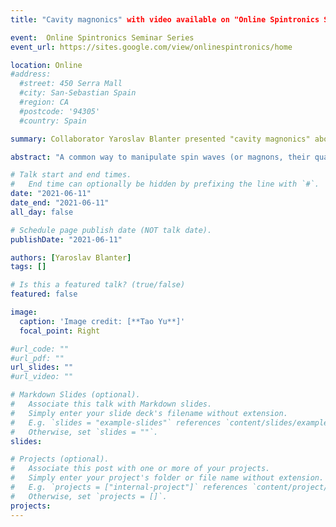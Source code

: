 ```yaml
---
title: "Cavity magnonics" with video available on "Online Spintronics Seminar Series"

event:  Online Spintronics Seminar Series
event_url: https://sites.google.com/view/onlinespintronics/home

location: Online
#address:
  #street: 450 Serra Mall
  #city: San-Sebastian Spain
  #region: CA
  #postcode: '94305'
  #country: Spain

summary: Collaborator Yaroslav Blanter presented "cavity magnonics" about our works in open cavity online, with video available on "Online Spintronics Seminar Series". 

abstract: "A common way to manipulate spin waves (or magnons, their quanta) is by electromagnetic radiation – optical and microwave light. The interaction between light and magnons is strongly enhanced in optical and microwave cavities, and this enhancement, after its experimental realization in the last decade, started the field of cavity magnonics. I will demonstrate a few examples of interesting and unusual phenomena which appear in cavity magnonics. (...) Then I will turn to interaction of magnons with microwave radiation and discuss phenomena such as uni-directional excitation of magnons in thin films, sub- and superradiance and level attraction in open cavities."

# Talk start and end times.
#   End time can optionally be hidden by prefixing the line with `#`.
date: "2021-06-11"
date_end: "2021-06-11"
all_day: false

# Schedule page publish date (NOT talk date).
publishDate: "2021-06-11"

authors: [Yaroslav Blanter] 
tags: []

# Is this a featured talk? (true/false)
featured: false

image:
  caption: 'Image credit: [**Tao Yu**]'
  focal_point: Right

#url_code: ""
#url_pdf: ""
url_slides: ""
#url_video: ""

# Markdown Slides (optional).
#   Associate this talk with Markdown slides.
#   Simply enter your slide deck's filename without extension.
#   E.g. `slides = "example-slides"` references `content/slides/example-slides.md`.
#   Otherwise, set `slides = ""`.
slides:

# Projects (optional).
#   Associate this post with one or more of your projects.
#   Simply enter your project's folder or file name without extension.
#   E.g. `projects = ["internal-project"]` references `content/project/deep-learning/index.md`.
#   Otherwise, set `projects = []`.
projects:
---
```




